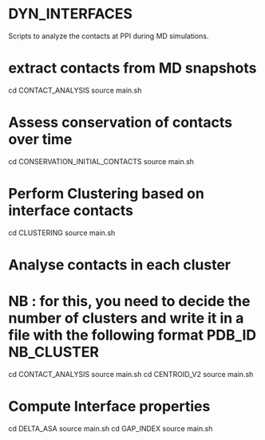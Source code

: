 # DYN_INTERFACES
Scripts to analyze the contacts at PPI during MD simulations.

# extract contacts from MD snapshots
cd CONTACT_ANALYSIS
source main.sh

# Assess conservation of contacts over time 
cd CONSERVATION_INITIAL_CONTACTS
source main.sh

# Perform Clustering based on interface contacts
cd CLUSTERING
source main.sh

# Analyse contacts in each cluster 
# NB : for this, you need to decide the number of clusters and write it in a file with the following format PDB_ID NB_CLUSTER
cd CONTACT_ANALYSIS
source main.sh
cd CENTROID_V2
source main.sh


# Compute Interface properties
cd DELTA_ASA
source main.sh 
cd GAP_INDEX
source main.sh

